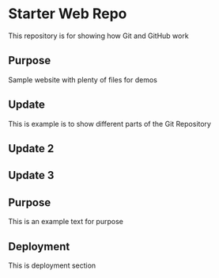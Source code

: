 # Starter Web Repo

This repository is for showing how Git and GitHub work

## Purpose

Sample website with plenty of files for demos

## Update

This is example is to show different parts of the Git Repository

## Update 2

## Update 3

## Purpose

This is an example text for purpose

## Deployment

This is deployment section
